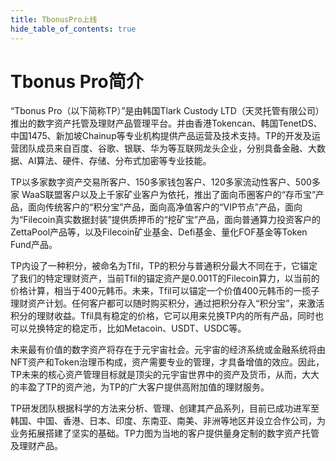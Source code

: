 ```yaml
---
title: TbonusPro上线
hide_table_of_contents: true
---
```


# Tbonus Pro简介

“Tbonus Pro（以下简称TP）”是由韩国Tlark Custody LTD（天灵托管有限公司）推出的数字资产托管及理财产品管理平台。并由香港Tokencan、韩国TenetDS、中国1475、新加坡Chainup等专业机构提供产品运营及技术支持。TP的开发及运营团队成员来自百度、谷歌、银联、华为等互联网龙头企业，分别具备金融、大数据、AI算法、硬件、存储、分布式加密等专业技能。

TP以多家数字资产交易所客户、150多家钱包客户、120多家流动性客户、500多家 WaaS联盟客户以及上千家矿业客户为依托，推出了面向币圈客户的“存币宝”产品，面向传统客户的“积分宝”产品，面向高净值客户的“VIP节点”产品，面向为“Filecoin真实数据封装”提供质押币的“挖矿宝”产品，面向普通算力投资客户的ZettaPool产品等，以及Filecoin矿业基金、Defi基金、量化FOF基金等Token Fund产品。

TP内设了一种积分，被命名为Tfil，TP的积分与普通积分最大不同在于，它锚定了我们的特定理财资产，当前Tfil的锚定资产是0.001T的Filecoin算力，以当前的价格计算，相当于400元韩币。未来，Tfil可以锚定一个价值400元韩币的一揽子理财资产计划。任何客户都可以随时购买积分，通过把积分存入“积分宝”，来激活积分的理财收益。Tfil具有稳定的价格，它可以用来兑换TP内的所有产品，同时也可以兑换特定的稳定币，比如Metacoin、USDT、USDC等。

未来最有价值的数字资产将存在于元宇宙社会。元宇宙的经济系统或金融系统将由NFT资产和Token治理币构成，资产需要专业的管理，才具备增值的效应。因此，TP未来的核心资产管理目标就是顶尖的元宇宙世界中的资产及货币，从而，大大的丰盈了TP的资产池，为TP的广大客户提供高附加值的理财服务。

TP研发团队根据科学的方法来分析、管理、创建其产品系列，目前已成功进军至韩国、中国、香港、日本、印度、东南亚、南美、非洲等地区并设立合作公司，为业务拓展搭建了坚实的基础。TP力图为当地的客户提供量身定制的数字资产托管及理财产品。